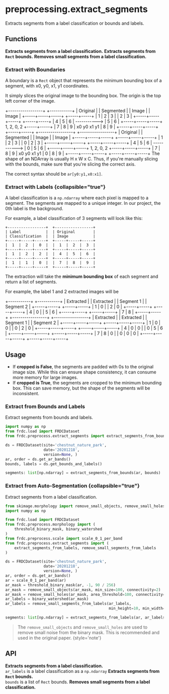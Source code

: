 # preprocessing.extract_segments

<tldr>
Extracts segments from a label classification or bounds and labels.
</tldr>

## Functions

<deflist type="medium">
<def title="extract_segments_from_labels">
<b>Extracts segments from a label classification.</b>
</def>
<def title="extract_segments_from_bounds">
<b>Extracts segments from <code>Rect</code> bounds.</b>
</def>
<def title="remove_small_segments_from_labels">
<b>Removes small segments from a label classification.</b>
</def>
</deflist>

### Extract with Boundaries

A boundary is a `Rect` object that represents the minimum bounding box of a
segment, with x0, y0, x1, y1 coordinates.

It simply slices the original image to the bounding box. The origin is
the top left corner of the image.

<tabs>
<tab title="Cropped = True">
<code-block>
+-----------------+                +-----------+      
| Original        |                | Segmented |      
| Image           |                | Image     |      
+-----+-----+-----+                +-----+-----+      
|  1  |  2  |  3  |                |  2  |  3  |
+-----+-----+-----+                +-----+-----+
|  4  |  5  |  6  |  -----------&gt;  |  5  |  6  |      
+-----+-----+-----+   1, 2, 0, 2   +-----+-----+
|  7  |  8  |  9  |   x0 y0 x1 y1  |  8  |  9  |
+-----+-----+-----+                +-----+-----+
</code-block>
</tab>
<tab title="Cropped = False">
<code-block>
+-----------------+                +-----------------+      
| Original        |                | Segmented       |      
| Image           |                | Image           |      
+-----+-----+-----+                +-----+-----+-----+      
|  1  |  2  |  3  |                |  0  |  2  |  3  |      
+-----+-----+-----+                +-----+-----+-----+      
|  4  |  5  |  6  |  -----------&gt;  |  0  |  5  |  6  |             
+-----+-----+-----+   1, 2, 0, 2   +-----+-----+-----+      
|  7  |  8  |  9  |   x0 y0 x1 y1  |  0  |  8  |  9  |      
+-----+-----+-----+                +-----+-----+-----+      
</code-block>
</tab>
</tabs>

<warning>
The shape of an NDArray is usually H x W x C. Thus, if you're manually slicing
with the bounds, make sure that you're slicing the correct axis.

The correct syntax should be <code>ar[y0:y1,x0:x1]</code>.
</warning>

### Extract with Labels {collapsible="true"}

A label classification is a `np.ndarray` where each pixel is mapped to a
segment. The segments are mapped to a unique integer.
In our project, the 0th label is the background.

For example, a label classification of 3 segments will look like this:

```
+-----------------+  +-----------------+
| Label           |  | Original        |
| Classification  |  | Image           |
+-----+-----+-----+  +-----+-----+-----+
|  1  |  2  |  0  |  |  1  |  2  |  3  |
+-----+-----+-----+  +-----+-----+-----+
|  1  |  2  |  2  |  |  4  |  5  |  6  |
+-----+-----+-----+  +-----+-----+-----+
|  1  |  1  |  0  |  |  7  |  8  |  9  |
+-----+-----+-----+  +-----+-----+-----+
```

The extraction will take the **minimum bounding box** of each segment and
return a list of segments.

For example, the label 1 and 2 extracted images will be

<tabs>
<tab title="Cropped = True">
<code-block>
+-----------+  +-----------+
| Extracted |  | Extracted |
| Segment 1 |  | Segment 2 |
+-----+-----+  +-----+-----+
|  1  |  0  |  |  2  |  0  |
+-----+-----+  +-----+-----+
|  4  |  0  |  |  5  |  6  |
+-----+-----+  +-----+-----+
|  7  |  8  |  
+-----+-----+  
</code-block>
</tab>
<tab title="Cropped = False">
<code-block>
+-----------------+  +-----------------+
| Extracted       |  | Extracted       |
| Segment 1       |  | Segment 2       |
+-----+-----+-----+  +-----+-----+-----+
|  1  |  0  |  0  |  |  0  |  2  |  0  |
+-----+-----+-----+  +-----+-----+-----+
|  4  |  0  |  0  |  |  0  |  5  |  6  |
+-----+-----+-----+  +-----+-----+-----+
|  7  |  8  |  0  |  |  0  |  0  |  0  |
+-----+-----+-----+  +-----+-----+-----+
</code-block>
</tab>
</tabs>

## Usage

- If **cropped is False**, the segments are padded with 0s to the
  original image size. While this can ensure shape consistency, it can consume
  more memory for large images.
- If **cropped is True**, the segments are cropped to the minimum bounding box.
  This can save memory, but the shape of the segments will be inconsistent.

### Extract from Bounds and Labels

Extract segments from bounds and labels.

```python
import numpy as np
from frdc.load import FRDCDataset
from frdc.preprocess.extract_segments import extract_segments_from_bounds

ds = FRDCDataset(site='chestnut_nature_park',
                 date='20201218',
                 version=None, )
ar, order = ds.get_ar_bands()
bounds, labels = ds.get_bounds_and_labels()

segments: list[np.ndarray] = extract_segments_from_bounds(ar, bounds)
```

### Extract from Auto-Segmentation {collapsible="true"}

Extract segments from a label classification.

```python
from skimage.morphology import remove_small_objects, remove_small_holes
import numpy as np

from frdc.load import FRDCDataset
from frdc.preprocess.morphology import (
    threshold_binary_mask, binary_watershed
)
from frdc.preprocess.scale import scale_0_1_per_band
from frdc.preprocess.extract_segments import (
    extract_segments_from_labels, remove_small_segments_from_labels
)

ds = FRDCDataset(site='chestnut_nature_park',
                 date='20201218',
                 version=None, )
ar, order = ds.get_ar_bands()
ar = scale_0_1_per_band(ar)
ar_mask = threshold_binary_mask(ar, -1, 90 / 256)
ar_mask = remove_small_objects(ar_mask, min_size=100, connectivity=2)
ar_mask = remove_small_holes(ar_mask, area_threshold=100, connectivity=2)
ar_labels = binary_watershed(ar_mask)
ar_labels = remove_small_segments_from_labels(ar_labels,
                                              min_height=10, min_width=10)

segments: list[np.ndarray] = extract_segments_from_labels(ar, ar_labels)
```

> The `remove_small_objects` and `remove_small_holes` are used to remove
> small noise from the binary mask. This is recommended and used in the
> original paper.
> {style='note'}

## API

<deflist>
<def title="extract_segments_from_labels(ar, ar_labels, cropped)">
<b>Extracts segments from a label classification.</b><br/>
<code>ar_labels</code> is a label classification as a <code>np.ndarray</code>
</def>
<def title="extract_segments_from_bounds(ar, bounds, cropped)">
<b>Extracts segments from <code>Rect</code> bounds.</b><br/>
<code>bounds</code> is a list of <code>Rect</code> bounds.
</def>
<def title="remove_small_segments_from_labels(ar_labels, min_height, min_width)">
<b>Removes small segments from a label classification.</b><br/>

</def>

</deflist>